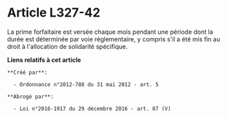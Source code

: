 # Article L327-42

La prime forfaitaire est versée chaque mois pendant une période dont la durée est déterminée par voie réglementaire, y
compris s'il a été mis fin au droit à l'allocation de solidarité spécifique.

**Liens relatifs à cet article**

	**Créé par**:

	  - Ordonnance n°2012-788 du 31 mai 2012 - art. 5

	**Abrogé par**:

	  - Loi n°2016-1917 du 29 décembre 2016 - art. 87 (V)
